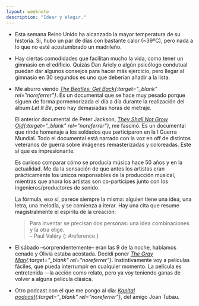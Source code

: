 ```yaml
---
layout: weeknote
description: "Idear y elegir."
---
```


- Esta semana Reino Unido ha alcanzado la mayor temperatura de su historia. Sí,
  hubo un par de días con bastante calor (~39ºC), pero nada a lo que no esté
  acostumbrado un madrileño.

- Hay ciertas comodidades que facilitan mucho la vida, como tener un gimnasio
  en el edificio. Quizás Dan Ariely o algún psicólogo condutual puedan dar
  algunos consejos para hacer más ejercicio, pero llegar al gimnasio en 30
  segundos es uno que deberían añadir a la lista.

- Me aburro viendo *[The Beatles: Get Back][1]{:target="_blank" rel="noreferrer"}*. Es un documental que se
  hace muy pesado porque siguen de forma pormenorizada el día a día durante
  la realización del álbum *Let It Be*, pero hay demasiadas horas de metraje.

  El anterior documental de Peter Jackson, *[They Shall Not Grow Old][2]{:target="_blank" rel="noreferrer"}*, me
  fascinó. Es un documental que rinde homenaje a los soldados que participaron en
  la I Guerra Mundial. Todo el documental está narrado con la voz en off de
  distintos veteranos de guerra sobre imágenes remasterizadas y coloreadas.
  Este sí que es impresionante.

  Es curioso comparar cómo se producía música hace 50 años y en la actualidad.
  Me da la sensación de que antes los artistas eran prácticamente los únicos
  responsables de la producción musical, mientras que ahora los artistas son
  co-partícipes junto con los ingenieros/productores de sonido.

  La fórmula, eso sí, parece siempre la misma: alguien tiene una idea, una
  letra, una melodía, y se comienza a iterar. Hay una cita que resume
  magistralmente el espíritu de la creación:

  > Para inventar se precisan dos personas: una idea combinaciones y la otra elige.  
  > – Paul Valéry
  {: #reference }

- El sábado –sorprendentemente– eran las 9 de la noche, habíamos cenado y
  Olivia estaba acostada. Decidí poner *[The Gray Man][3]{:target="_blank"
  rel="noreferrer"}*.  Instintivamente voy a películas fáciles, que pueda
  interrumpir en cualquier momento. La película es entretenida —la acción como
  relato, pero ya voy teniendo ganas de volver a alguna película clásica.

- Otro podcast con el que me pongo al día: *[Kapital
  podcast][4]{:target="_blank" rel="noreferrer"}*, del amigo Joan Tubau.


[1]: https://www.filmaffinity.com/es/film305734.html
[2]: https://www.filmaffinity.com/es/film934501.html
[3]: https://www.filmaffinity.com/es/film141939.html
[4]: https://joantubau.substack.com/p/kapital-podcast
